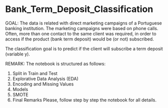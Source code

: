 # Bank_Term_Deposit_Classification

GOAL:
The data is related with direct marketing campaigns of a Portuguese banking institution. 
The marketing campaigns were based on phone calls. Often, more than one contact to the same client was required, 
in order to access if the product (bank term deposit) would be (or not) subscribed. 

The classification goal is to predict if the client will subscribe a term deposit (variable y).

REMARK:
The notebook is structured as follows:
1. Split in Train and Test
2. Explorative Data Analysis (EDA)
3. Encoding and Missing Values
4. Models
5. SMOTE
6. Final Remarks
Please, follow step by step the notebook for all details.

